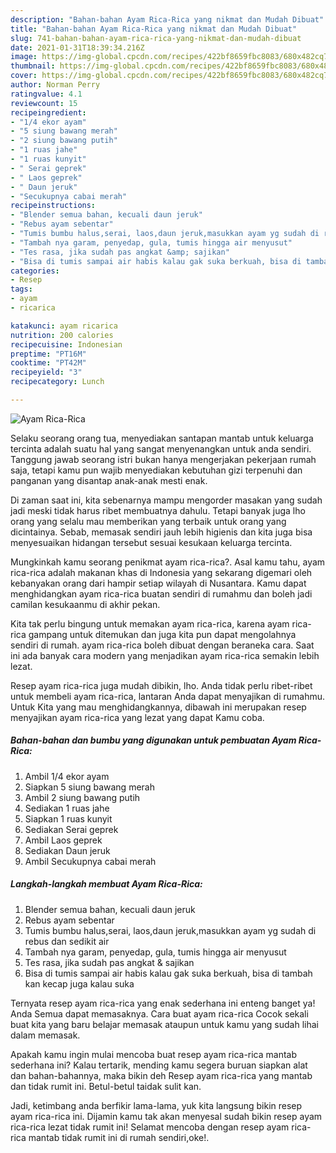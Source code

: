 ```yaml
---
description: "Bahan-bahan Ayam Rica-Rica yang nikmat dan Mudah Dibuat"
title: "Bahan-bahan Ayam Rica-Rica yang nikmat dan Mudah Dibuat"
slug: 741-bahan-bahan-ayam-rica-rica-yang-nikmat-dan-mudah-dibuat
date: 2021-01-31T18:39:34.216Z
image: https://img-global.cpcdn.com/recipes/422bf8659fbc8083/680x482cq70/ayam-rica-rica-foto-resep-utama.jpg
thumbnail: https://img-global.cpcdn.com/recipes/422bf8659fbc8083/680x482cq70/ayam-rica-rica-foto-resep-utama.jpg
cover: https://img-global.cpcdn.com/recipes/422bf8659fbc8083/680x482cq70/ayam-rica-rica-foto-resep-utama.jpg
author: Norman Perry
ratingvalue: 4.1
reviewcount: 15
recipeingredient:
- "1/4 ekor ayam"
- "5 siung bawang merah"
- "2 siung bawang putih"
- "1 ruas jahe"
- "1 ruas kunyit"
- " Serai geprek"
- " Laos geprek"
- " Daun jeruk"
- "Secukupnya cabai merah"
recipeinstructions:
- "Blender semua bahan, kecuali daun jeruk"
- "Rebus ayam sebentar"
- "Tumis bumbu halus,serai, laos,daun jeruk,masukkan ayam yg sudah di rebus dan sedikit air"
- "Tambah nya garam, penyedap, gula, tumis hingga air menyusut"
- "Tes rasa, jika sudah pas angkat &amp; sajikan"
- "Bisa di tumis sampai air habis kalau gak suka berkuah, bisa di tambah kan kecap juga kalau suka"
categories:
- Resep
tags:
- ayam
- ricarica

katakunci: ayam ricarica 
nutrition: 200 calories
recipecuisine: Indonesian
preptime: "PT16M"
cooktime: "PT42M"
recipeyield: "3"
recipecategory: Lunch

---
```



![Ayam Rica-Rica](https://img-global.cpcdn.com/recipes/422bf8659fbc8083/680x482cq70/ayam-rica-rica-foto-resep-utama.jpg)

Selaku seorang orang tua, menyediakan santapan mantab untuk keluarga tercinta adalah suatu hal yang sangat menyenangkan untuk anda sendiri. Tanggung jawab seorang istri bukan hanya mengerjakan pekerjaan rumah saja, tetapi kamu pun wajib menyediakan kebutuhan gizi terpenuhi dan panganan yang disantap anak-anak mesti enak.

Di zaman  saat ini, kita sebenarnya mampu mengorder masakan yang sudah jadi meski tidak harus ribet membuatnya dahulu. Tetapi banyak juga lho orang yang selalu mau memberikan yang terbaik untuk orang yang dicintainya. Sebab, memasak sendiri jauh lebih higienis dan kita juga bisa menyesuaikan hidangan tersebut sesuai kesukaan keluarga tercinta. 



Mungkinkah kamu seorang penikmat ayam rica-rica?. Asal kamu tahu, ayam rica-rica adalah makanan khas di Indonesia yang sekarang digemari oleh kebanyakan orang dari hampir setiap wilayah di Nusantara. Kamu dapat menghidangkan ayam rica-rica buatan sendiri di rumahmu dan boleh jadi camilan kesukaanmu di akhir pekan.

Kita tak perlu bingung untuk memakan ayam rica-rica, karena ayam rica-rica gampang untuk ditemukan dan juga kita pun dapat mengolahnya sendiri di rumah. ayam rica-rica boleh dibuat dengan beraneka cara. Saat ini ada banyak cara modern yang menjadikan ayam rica-rica semakin lebih lezat.

Resep ayam rica-rica juga mudah dibikin, lho. Anda tidak perlu ribet-ribet untuk membeli ayam rica-rica, lantaran Anda dapat menyajikan di rumahmu. Untuk Kita yang mau menghidangkannya, dibawah ini merupakan resep menyajikan ayam rica-rica yang lezat yang dapat Kamu coba.

<!--inarticleads1-->

##### Bahan-bahan dan bumbu yang digunakan untuk pembuatan Ayam Rica-Rica:

1. Ambil 1/4 ekor ayam
1. Siapkan 5 siung bawang merah
1. Ambil 2 siung bawang putih
1. Sediakan 1 ruas jahe
1. Siapkan 1 ruas kunyit
1. Sediakan  Serai geprek
1. Ambil  Laos geprek
1. Sediakan  Daun jeruk
1. Ambil Secukupnya cabai merah




<!--inarticleads2-->

##### Langkah-langkah membuat Ayam Rica-Rica:

1. Blender semua bahan, kecuali daun jeruk
1. Rebus ayam sebentar
1. Tumis bumbu halus,serai, laos,daun jeruk,masukkan ayam yg sudah di rebus dan sedikit air
1. Tambah nya garam, penyedap, gula, tumis hingga air menyusut
1. Tes rasa, jika sudah pas angkat &amp; sajikan
1. Bisa di tumis sampai air habis kalau gak suka berkuah, bisa di tambah kan kecap juga kalau suka




Ternyata resep ayam rica-rica yang enak sederhana ini enteng banget ya! Anda Semua dapat memasaknya. Cara buat ayam rica-rica Cocok sekali buat kita yang baru belajar memasak ataupun untuk kamu yang sudah lihai dalam memasak.

Apakah kamu ingin mulai mencoba buat resep ayam rica-rica mantab sederhana ini? Kalau tertarik, mending kamu segera buruan siapkan alat dan bahan-bahannya, maka bikin deh Resep ayam rica-rica yang mantab dan tidak rumit ini. Betul-betul taidak sulit kan. 

Jadi, ketimbang anda berfikir lama-lama, yuk kita langsung bikin resep ayam rica-rica ini. Dijamin kamu tak akan menyesal sudah bikin resep ayam rica-rica lezat tidak rumit ini! Selamat mencoba dengan resep ayam rica-rica mantab tidak rumit ini di rumah sendiri,oke!.

